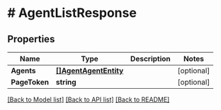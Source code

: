 # # AgentListResponse


## Properties 


Name | Type | Description | Notes
------------ | ------------- | ------------- | -------------
**Agents**| [**[]AgentAgentEntity**](AgentAgentEntity.md) |   | [optional]
**PageToken**| **string** |   | [optional]


[[Back to Model list]](../../README.md#models) [[Back to API list]](../../README.md#endpoints) [[Back to README]](../../README.md)

